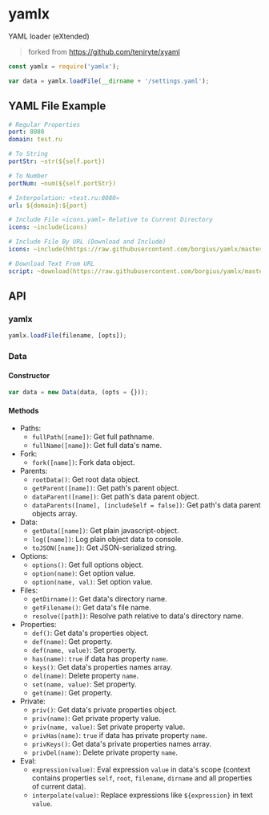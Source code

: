 # yamlx

YAML loader (eXtended)

> forked from https://github.com/teniryte/xyaml

```js
const yamlx = require('yamlx');

var data = yamlx.loadFile(__dirname + '/settings.yaml');
```

## YAML File Example

```yaml
# Regular Properties
port: 8080
domain: test.ru

# To String
portStr: ~str(${self.port})

# To Number
portNum: ~num(${self.portStr})

# Interpolation: «test.ru:8080»
url: ${domain}:${port}

# Include File «icons.yaml» Relative to Current Directory
icons: ~include(icons)

# Include File By URL (Download and Include)
icons: ~include(hhttps://raw.githubusercontent.com/borgius/yamlx/master/test/data/admin.yaml)

# Download Text From URL
script: ~download(https://raw.githubusercontent.com/borgius/yamlx/master/test/data/admin.yaml)
```

## API

### yamlx

```js
yamlx.loadFile(filename, [opts]);
```

### Data

#### Constructor

```js
var data = new Data(data, (opts = {}));
```

#### Methods

- Paths:
  - `fullPath([name])`: Get full pathname.
  - `fullName([name])`: Get full data's name.
- Fork:
  - `fork([name])`: Fork data object.
- Parents:
  - `rootData()`: Get root data object.
  - `getParent([name])`: Get path's parent object.
  - `dataParent([name])`: Get path's data parent object.
  - `dataParents([name], [includeSelf = false])`: Get path's data parent objects array.
- Data:
  - `getData([name])`: Get plain javascript-object.
  - `log([name])`: Log plain object data to console.
  - `toJSON([name])`: Get JSON-serialized string.
- Options:
  - `options()`: Get full options object.
  - `option(name)`: Get option value.
  - `option(name, val)`: Set option value.
- Files:
  - `getDirname()`: Get data's directory name.
  - `getFilename()`: Get data's file name.
  - `resolve([path])`: Resolve path relative to data's directory name.
- Properties:
  - `def()`: Get data's properties object.
  - `def(name)`: Get property.
  - `def(name, value)`: Set property.
  - `has(name)`: `true` if data has property `name`.
  - `keys()`: Get data's properties names array.
  - `del(name)`: Delete property `name`.
  - `set(name, value)`: Set property.
  - `get(name)`: Get property.
- Private:
  - `priv()`: Get data's private properties object.
  - `priv(name)`: Get private property value.
  - `priv(name, value)`: Set private property value.
  - `privHas(name)`: `true` if data has private property `name`.
  - `privKeys()`: Get data's private properties names array.
  - `privDel(name)`: Delete private property `name`.
- Eval:
  - `expression(value)`: Eval expression `value` in data's scope (context contains properties `self`, `root`, `filename`, `dirname` and all properties of current data).
  - `interpolate(value)`: Replace expressions like `${expression}` in text `value`.
